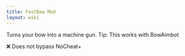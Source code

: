 ```yaml
---
title: FastBow Mod
layout: wiki
---
```

Turns your bow into a machine gun.
Tip: This works with BowAimbot

:x: Does not bypass NoCheat+
